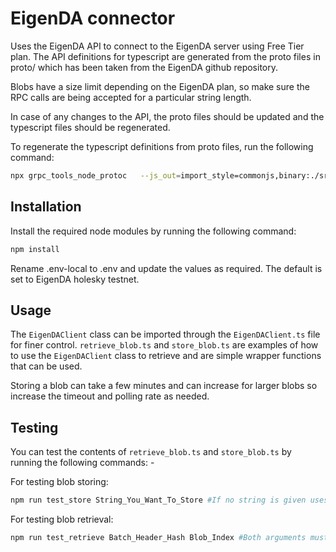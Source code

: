 # EigenDA connector

Uses the EigenDA API to connect to the EigenDA server using Free Tier plan.
The API definitions for typescript are generated from the proto files in proto/ which has been taken from the EigenDA github repository.

Blobs have a size limit depending on the EigenDA plan, so make sure the RPC calls are being accepted for a particular string length.

In case of any changes to the API, the proto files should be updated and the typescript files should be regenerated.

To regenerate the typescript definitions from proto files, run the following command:
```bash
npx grpc_tools_node_protoc   --js_out=import_style=commonjs,binary:./src/generated   --grpc_out=grpc_js:./src/generated   --plugin=protoc-gen-grpc=./node_modules/.bin/grpc_tools_node_protoc_plugin   --ts_out=grpc_js:./src/generated   --plugin=protoc-gen-ts=./node_modules/.bin/protoc-gen-ts   -I ./proto   ./proto/disperser.proto ./proto/common/common.proto
```

## Installation

Install the required node modules by running the following command:
```bash
npm install
```

Rename .env-local to .env and update the values as required.
The default is set to EigenDA holesky testnet.

## Usage

The `EigenDAClient` class can be imported through the `EigenDAClient.ts` file for finer control.
`retrieve_blob.ts` and `store_blob.ts` are examples of how to use the `EigenDAClient` class to retrieve and are simple wrapper functions that can be used.

Storing a blob can take a few minutes and can increase for larger blobs so increase the timeout and polling rate as needed.

## Testing

You can test the contents of `retrieve_blob.ts` and `store_blob.ts` by running the following commands: -

For testing blob storing:
```bash
npm run test_store String_You_Want_To_Store #If no string is given uses "Hello, EigenDA!"
```

For testing blob retrieval:
```bash
npm run test_retrieve Batch_Header_Hash Blob_Index #Both arguments must be provided
```
